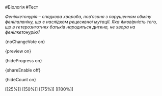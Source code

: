 #Біологія #Тест

*Фенілкетонурія – спадкова хвороба, пов’язана з порушенням обміну фенілаланіну, що є наслідком рецесивної мутації. Яка ймовірність того, що в гетерозиготних батьків народиться дитина, не хвора на фенілкетонурію?*

{noChangeVote on}

{preview on}

{hideProgress on}

{shareEnable off}

{hideCount on}

[[25%]]
[[50%]]
[[75%]]
[[100%]]
